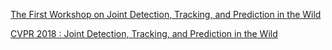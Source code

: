 [The First Workshop on Joint Detection, Tracking, and Prediction in the Wild](http://trajnet.stanford.edu/workshops/2018/) 


[CVPR 2018 : Joint Detection, Tracking, and Prediction in the Wild](http://openaccess.thecvf.com/CVPR2018_workshops/CVPR2018_W29.py)